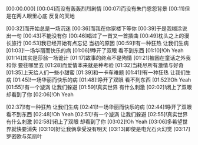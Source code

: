 [00:00.000]
[00:04]而没有轰轰烈烈剧情
[00:07]而没有朱门恩怨背景
[00:11]但是在两人眼里心底 反复的天地

[00:32]而开始总是一场沉迷
[00:36]而我在你家楼下等你
[00:39]于是我糊涂说出一句
[00:43]不能没有你
[00:46]唱过了一首又一首插曲
[00:49]枕头之上的漫长旅行
[00:53]我已经开始有点忘记 当初的原因
[00:59]!有一种狂热 让我们生病
[01:03]!一场华丽而快乐的病
[01:06]!睁开了双眼 看不到东西
[01:10]!Oh Yeah
[01:14]其实是莎翁一场诡计
[01:17]故事的终点不是殉情
[01:21]被困在童话之外我和你 要往哪里去
[01:28]而爱情本来就是种考验
[01:32]当耗尽所有激情与好奇
[01:35]上天给人们一些小甜蜜
[01:39]和一卡车难题
[01:41]!有一种狂热 让我们生病
[01:45]!一场华丽而快乐的病
[01:48]!睁开了双眼 看不到东西
[01:52]!Oh Yeah
[01:55]!有一个漩涡 让我们躲避
[01:59]!真实世界 有什么刺激
[02:02]!闭上了双眼 却看到了你
[02:06]!Oh Yeah

[02:37]!有一种狂热 让我们生病
[02:41]!一场华丽而快乐的病
[02:44]!睁开了双眼 看不到东西
[02:48]!Oh Yeah
[02:51]!有一个漩涡 让我们躲避
[02:55]!真实世界 有什么刺激
[02:58]!闭上了双眼 却看到了你
[03:02]!Oh Yeah
[03:06]多希望世界就快要消失
[03:10]好让我俩享受没有明天
[03:13]即使是电光石火幻觉
[03:17]罗密欧与茱丽叶